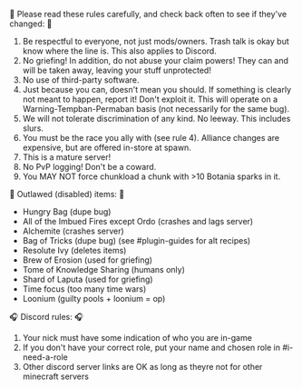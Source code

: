:straight_ruler: Please read these rules carefully, and check back often to see if they've changed: :straight_ruler: 
1. Be respectful to everyone, not just mods/owners. Trash talk is okay but know where the line is. This also applies to Discord.
2. No griefing! In addition, do not abuse your claim powers! They can and will be taken away, leaving your stuff unprotected!
3. No use of third-party software.
4.  Just because you can, doesn't mean you should. If something is clearly not meant to happen, report it! Don't exploit it. This will operate on a Warning-Tempban-Permaban basis (not necessarily for the same bug).
5. We will not tolerate discrimination of any kind. No leeway. This includes slurs.
6. You must be the race you ally with (see rule 4). Alliance changes are expensive, but are offered in-store at spawn.
7. This is a mature server!
8. No PvP logging! Don't be a coward.
9. You MAY NOT force chunkload a chunk with >10 Botania sparks in it.

:police_car: Outlawed (disabled) items: :police_car: 
- Hungry Bag (dupe bug)
- All of the Imbued Fires except Ordo (crashes and lags server)
- Alchemite (crashes server)
- Bag of Tricks (dupe bug) (see #plugin-guides for alt recipes)
- Resolute Ivy (deletes items)
- Brew of Erosion (used for griefing)
- Tome of Knowledge Sharing (humans only)
- Shard of Laputa (used for griefing)
- Time focus (too many time wars)
- Loonium (guilty pools + loonium = op)

:headphones: Discord rules: :headphones: 
1. Your nick must have some indication of who you are in-game
2. If you don't have your correct role, put your name and chosen role in #i-need-a-role 
3. Other discord server links are OK as long as theyre not for other minecraft servers
